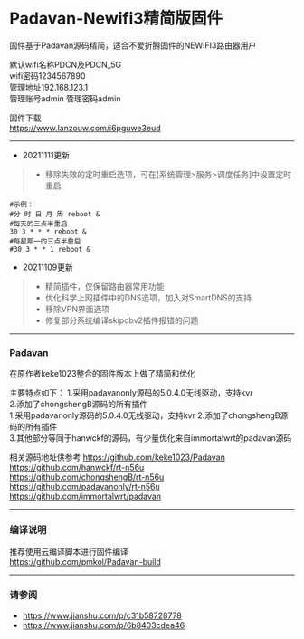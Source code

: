 # Padavan-Newifi3精简版固件
固件基于Padavan源码精简，适合不爱折腾固件的NEWIFI3路由器用户

默认wifi名称PDCN及PDCN_5G  
wifi密码1234567890  
管理地址192.168.123.1  
管理账号admin
管理密码admin 

固件下载  
https://www.lanzouw.com/i6pguwe3eud

***

- 20211111更新
>- 移除失效的定时重启选项，可在[系统管理>服务>调度任务]中设置定时重启
```shell
#示例：
#分 时 日 月 周 reboot &
#每天的三点半重启
30 3 * * * reboot &
#每星期一的三点半重启
#30 3 * * 1 reboot &
```
- 20211109更新
>- 精简插件，仅保留路由器常用功能  
>- 优化科学上网插件中的DNS选项，加入对SmartDNS的支持
>- 移除VPN界面选项
>- 修复部分系统编译skipdbv2插件报错的问题

***

### Padavan ###
在原作者keke1023整合的固件版本上做了精简和优化

主要特点如下：
1.采用padavanonly源码的5.0.4.0无线驱动，支持kvr  
2.添加了chongshengB源码的所有插件  
1.采用padavanonly源码的5.0.4.0无线驱动，支持kvr 
2.添加了chongshengB源码的所有插件  
3.其他部分等同于hanwckf的源码，有少量优化来自immortalwrt的padavan源码
  
相关源码地址供参考
https://github.com/keke1023/Padavan
https://github.com/hanwckf/rt-n56u  
https://github.com/chongshengB/rt-n56u  
https://github.com/padavanonly/rt-n56u  
https://github.com/immortalwrt/padavan  

***

### 编译说明 ###
推荐使用云编译脚本进行固件编译  
https://github.com/pmkol/Padavan-build

***

### 请参阅 ###
- https://www.jianshu.com/p/c31b58728778
- https://www.jianshu.com/p/6b8403cdea46

